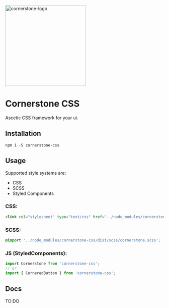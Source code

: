 <img src="http://cornerstone.sebdybowski.com/cornerstone_v4.png" width="256px" alt="cornerstone-logo" />

# Cornerstone CSS
Ascetic CSS framework for your ui.

## Installation
`npm i -S cornerstone-css`

## Usage
Supported style systems are:
* CSS
* SCSS
* Styled Components

### CSS:
```html
<link rel="stylesheet" type="text/css" href="../node_modules/cornerstone-css/dist/css/cornerstone.min.css">
```

### SCSS:
```css
@import '../node_modules/cornerstone-css/dist/scss/cornerstone.scss';
```

### JS (StyledComponents):
```javascript
import Cornerstone from 'cornerstone-css';
// or
import { CorneredButton } from 'cornerstone-css';
```

## Docs
TO:DO
